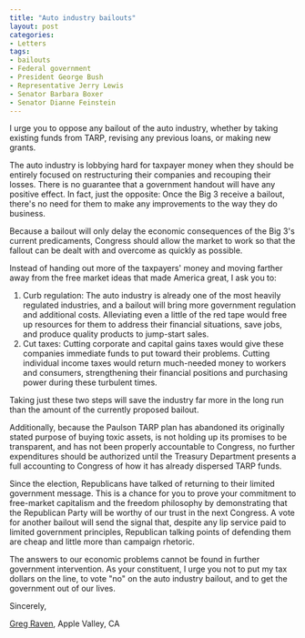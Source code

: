 ```yaml
---
title: "Auto industry bailouts"
layout: post
categories:
- Letters
tags:
- bailouts
- Federal government
- President George Bush
- Representative Jerry Lewis
- Senator Barbara Boxer
- Senator Dianne Feinstein
---
```


I urge you to oppose any bailout of the auto industry, whether by taking existing funds from TARP, revising any previous loans, or making new grants.  
  
The auto industry is lobbying hard for taxpayer money when they should be entirely focused on restructuring their companies and recouping their losses. There is no guarantee that a government handout will have any positive effect. In fact, just the opposite: Once the Big 3 receive a bailout, there's no need for them to make any improvements to the way they do business.

Because a bailout will only delay the economic consequences of the Big 3's current predicaments, Congress should allow the market to work so that the fallout can be dealt with and overcome as quickly as possible.

Instead of handing out more of the taxpayers' money and moving farther away from the free market ideas that made America great, I ask you to:

1. Curb regulation: The auto industry is already one of the most heavily regulated industries, and a bailout will bring more government regulation and additional costs. Alleviating even a little of the red tape would free up resources for them to address their financial situations, save jobs, and produce quality products to jump-start sales.
2. Cut taxes: Cutting corporate and capital gains taxes would give these companies immediate funds to put toward their problems. Cutting individual income taxes would return much-needed money to workers and consumers, strengthening their financial positions and purchasing power during these turbulent times.

Taking just these two steps will save the industry far more in the long run than the amount of the currently proposed bailout.

Additionally, because the Paulson TARP plan has abandoned its originally stated purpose of buying toxic assets, is not holding up its promises to be transparent, and has not been properly accountable to Congress, no further expenditures should be authorized until the Treasury Department presents a full accounting to Congress of how it has already dispersed TARP funds.

Since the election, Republicans have talked of returning to their limited government message. This is a chance for you to prove your commitment to free-market capitalism and the freedom philosophy by demonstrating that the Republican Party will be worthy of our trust in the next Congress. A vote for another bailout will send the signal that, despite any lip service paid to limited government principles, Republican talking points of defending them are cheap and little more than campaign rhetoric.

The answers to our economic problems cannot be found in further government intervention. As your constituent, I urge you not to put my tax dollars on the line, to vote "no" on the auto industry bailout, and to get the government out of our lives.

Sincerely,

[Greg Raven](https://www.gregraven.org), Apple Valley, CA